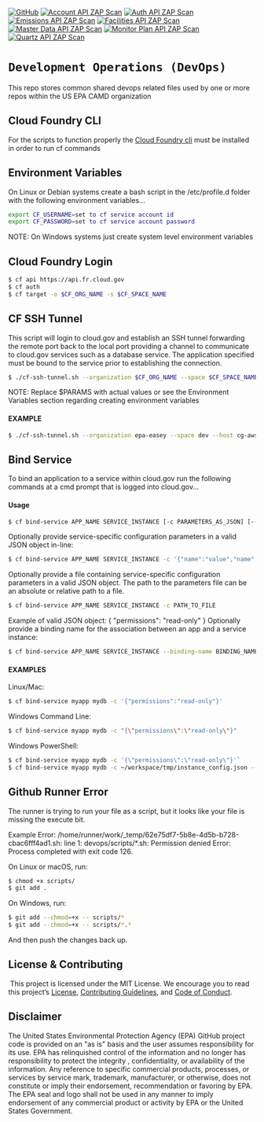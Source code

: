 [![GitHub](https://img.shields.io/github/license/US-EPA-CAMD/devops)](https://github.com/US-EPA-CAMD/devops/blob/develop/LICENSE)
[![Account API ZAP Scan](https://github.com/US-EPA-CAMD/devops/workflows/Account%20Mgmt%20API%20ZAP%20Scan/badge.svg)](https://github.com/US-EPA-CAMD/devops/actions)
[![Auth API ZAP Scan](https://github.com/US-EPA-CAMD/devops/workflows/Auth%20Mgmt%20API%20ZAP%20Scan/badge.svg)](https://github.com/US-EPA-CAMD/devops/actions)
[![Emissions API ZAP Scan](https://github.com/US-EPA-CAMD/devops/workflows/Emissions%20Mgmt%20API%20ZAP%20Scan/badge.svg)](https://github.com/US-EPA-CAMD/devops/actions)
[![Facilities API ZAP Scan](https://github.com/US-EPA-CAMD/devops/workflows/Facilities%20Mgmt%20API%20ZAP%20Scan/badge.svg)](https://github.com/US-EPA-CAMD/devops/actions)
[![Master Data API ZAP Scan](https://github.com/US-EPA-CAMD/devops/workflows/Master%20Data%20Mgmt%20API%20ZAP%20Scan/badge.svg)](https://github.com/US-EPA-CAMD/devops/actions)
[![Monitor Plan API ZAP Scan](https://github.com/US-EPA-CAMD/devops/workflows/Monitor%20Plan%20Mgmt%20API%20ZAP%20Scan/badge.svg)](https://github.com/US-EPA-CAMD/devops/actions)
[![Quartz API ZAP Scan](https://github.com/US-EPA-CAMD/devops/workflows/Quartz%20Mgmt%20API%20ZAP%20Scan/badge.svg)](https://github.com/US-EPA-CAMD/devops/actions)
<br>

# `Development Operations (DevOps)`
This repo stores common shared devops related files used by one or more repos within the US EPA CAMD organization

## Cloud Foundry CLI
For the scripts to function properly the [Cloud Foundry cli] must be installed in order to run cf commands

## Environment Variables
On Linux or Debian systems create a bash script in the /etc/profile.d folder with the following environment variables...
```sh
export CF_USERNAME=set to cf service account id
export CF_PASSWORD=set to cf service account password
```
NOTE: On Windows systems just create system level environment variables

## Cloud Foundry Login
```sh
$ cf api https://api.fr.cloud.gov
$ cf auth
$ cf target -o $CF_ORG_NAME -s $CF_SPACE_NAME
```

## CF SSH Tunnel
This script will login to cloud.gov and establish an SSH tunnel forwarding the remote port back to the local port providing a channel to communicate to cloud.gov services such as a database service. The application specified must be bound to the service prior to establishing the connection.
```sh
$ ./cf-ssh-tunnel.sh --organization $CF_ORG_NAME --space $CF_SPACE_NAME --host $CF_DB_HOST --application $CF_APPLICATON --localPort $LOCAL_PORT --remotePort $REMOTE_PORT
```
NOTE: Replace $PARAMS with actual values or see the Environment Variables section regarding creating environment variables

#### EXAMPLE
```sh
$ ./cf-ssh-tunnel.sh --organization epa-easey --space dev --host cg-aws-broker-prodg1t1yiwikl6s1rs.ci7nkegdizyy.us-gov-west-1.rds.amazonaws.com --application facilities-api --localPort 15210 --remotePort 5432
```

## Bind Service
To bind an application to a service within cloud.gov run the following commands at a cmd prompt that is logged into cloud.gov...

#### Usage
```sh
$ cf bind-service APP_NAME SERVICE_INSTANCE [-c PARAMETERS_AS_JSON] [--binding-name BINDING_NAME]
```
Optionally provide service-specific configuration parameters in a valid JSON object in-line:
```sh
$ cf bind-service APP_NAME SERVICE_INSTANCE -c '{"name":"value","name":"value"}'
```
Optionally provide a file containing service-specific configuration parameters in a valid JSON object. The path to the parameters file can be an absolute or relative path to a file.
```sh
$ cf bind-service APP_NAME SERVICE_INSTANCE -c PATH_TO_FILE
```
Example of valid JSON object: { "permissions": "read-only" } Optionally provide a binding name for the association between an app and a service instance:
```sh
$ cf bind-service APP_NAME SERVICE_INSTANCE --binding-name BINDING_NAME
```

#### EXAMPLES
Linux/Mac:
```sh
$ cf bind-service myapp mydb -c '{"permissions":"read-only"}'
```
Windows Command Line:
```sh
$ cf bind-service myapp mydb -c "{\"permissions\":\"read-only\"}"
```
Windows PowerShell:
```sh
$ cf bind-service myapp mydb -c '{\"permissions\":\"read-only\"}'`
$ cf bind-service myapp mydb -c ~/workspace/tmp/instance_config.json --binding-name BINDING_NAME
```

## Github Runner Error
The runner is trying to run your file as a script, but it looks like your file is missing the execute bit.

Example Error:
/home/runner/work/_temp/62e75df7-5b8e-4d5b-b728-cbac6fff4ad1.sh: line 1: devops/scripts/*.sh: Permission denied
Error: Process completed with exit code 126.

On Linux or macOS, run:
```sh
$ chmod +x scripts/
$ git add .
```
On Windows, run:
```sh
$ git add --chmod=+x -- scripts/*
$ git add --chmod=+x -- scripts/*.*
```
And then push the changes back up.

[//]: # (These are reference links used in the body of this note and get stripped out when the markdown processor does its job. There is no need to format nicely because it shouldn't be seen. See http://stackoverflow.com/questions/4823468/store-comments-in-markdown-syntax)

[Cloud Foundry cli]: <https://docs.cloudfoundry.org/cf-cli/install-go-cli.html>

## License & Contributing
​
This project is licensed under the MIT License. We encourage you to read this project’s [License](LICENSE), [Contributing Guidelines](CONTRIBUTING.md), and [Code of Conduct](CODE_OF_CONDUCT.md).

## Disclaimer
The United States Environmental Protection Agency (EPA) GitHub project code is provided on an "as is" basis and the user assumes responsibility for its use. EPA has relinquished control of the information and no longer has responsibility to protect the integrity , confidentiality, or availability of the information. Any reference to specific commercial products, processes, or services by service mark, trademark, manufacturer, or otherwise, does not constitute or imply their endorsement, recommendation or favoring by EPA. The EPA seal and logo shall not be used in any manner to imply endorsement of any commercial product or activity by EPA or the United States Government.
